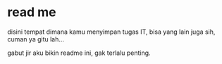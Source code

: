 # read me
disini tempat dimana kamu menyimpan tugas IT, bisa yang lain juga sih, cuman ya gitu lah...

gabut jir aku bikin readme ini, gak terlalu penting.
